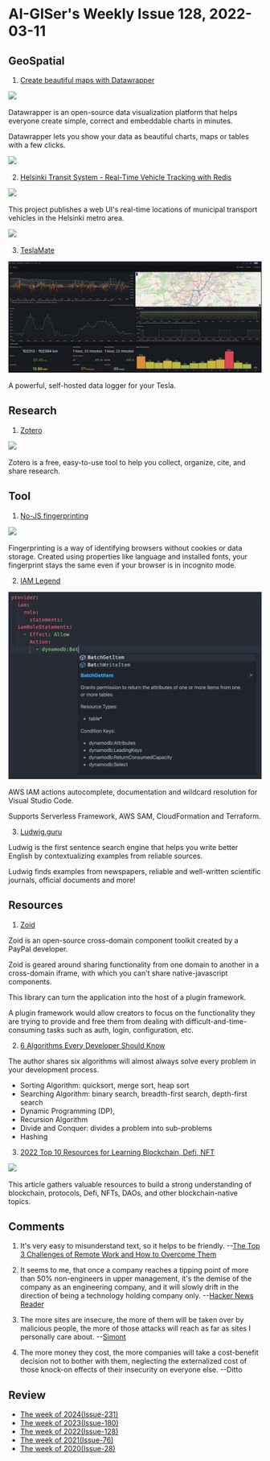 # AI-GISer's Weekly Issue 128, 2022-03-11

## GeoSpatial

1. [Create beautiful maps with Datawrapper](https://www.datawrapper.de/maps)

![](https://d33v4339jhl8k0.cloudfront.net/docs/assets/588089eddd8c8e484b24e90a/images/6151bb9c0754e74465f14020/file-WBQrrztctF.gif)

Datawrapper is an open-source data visualization platform that helps everyone create simple, correct and embeddable charts in minutes.

Datawrapper lets you show your data as beautiful charts, maps or tables with a few clicks.

![](https://camo.githubusercontent.com/b7614f61c17fc64ede5394ed785cb01f0628104d47b6109ba4f73c03da76d1d9/68747470733a2f2f63646e2e6265656b6b612e636f6d2f626c6f67696d672f61737365742f3230323230322f6267323032323032303631312e77656270)

2. [Helsinki Transit System - Real-Time Vehicle Tracking with Redis](https://launchpad.redis.com/?id=project%3Aexpert-garbanzo)

![](https://raw.githubusercontent.com/redis-developer/expert-garbanzo/master/docs/Single.png)

This project publishes a web UI's real-time locations of municipal transport vehicles in the Helsinki metro area.

![](https://raw.githubusercontent.com/redis-developer/expert-garbanzo/master/docs/arch.jpg)

3. [TeslaMate](https://github.com/adriankumpf/teslamate)

![](https://github.com/adriankumpf/teslamate/raw/master/website/static/screenshots/drive.png)

A powerful, self-hosted data logger for your Tesla.

## Research

1. [Zotero](https://www.zotero.org/)

![](https://www.zotero.org/static/images/home/screenshot-1.4.png)

Zotero is a free, easy-to-use tool to help you collect, organize, cite, and share research.

## Tool

1. [No-JS fingerprinting](https://noscriptfingerprint.com/)

![](https://camo.githubusercontent.com/bb3ef25860ea27b7327cd4e0764dac344563ca06e1356c70cc2d6fb43f67aee1/68747470733a2f2f63646e2e6265656b6b612e636f6d2f626c6f67696d672f61737365742f3230323230322f6267323032323032303730322e77656270)

Fingerprinting is a way of identifying browsers without cookies or data storage. Created using properties like language and installed fonts, your fingerprint stays the same even if your browser is in incognito mode.

2. [IAM Legend](https://marketplace.visualstudio.com/items?itemName=SebastianBille.iam-legend&ssr=false#overview)

![](https://raw.githubusercontent.com/TastefulElk/iam-legend/master/images/action_suggest.png)

AWS IAM actions autocomplete, documentation and wildcard resolution for Visual Studio Code.

Supports Serverless Framework, AWS SAM, CloudFormation and Terraform.

3. [Ludwig.guru](https://ludwig.guru/)

Ludwig is the first sentence search engine that helps you write better English by contextualizing examples from reliable sources.

Ludwig finds examples from newspapers, reliable and well-written scientific journals, official documents and more!

## Resources

1. [Zoid](https://github.com/krakenjs/zoid)

Zoid is an open-source cross-domain component toolkit created by a PayPal developer.

Zoid is geared around sharing functionality from one domain to another in a cross-domain iframe, with which you can't share native-javascript components.

This library can turn the application into the host of a plugin framework.

A plugin framework would allow creators to focus on the functionality they are trying to provide and free them from dealing with difficult-and-time-consuming tasks such as auth, login, configuration, etc.

2. [6 Algorithms Every Developer Should Know](https://medium.com/dare-to-be-better/6-algorithms-every-developer-should-know-f78b609c7e7c)

The author shares six algorithms will almost always solve every problem in your development process.

- Sorting Algorithm: quicksort, merge sort, heap sort
- Searching Algorithm: binary search, breadth-first search, depth-first search
- Dynamic Programming (DP),
- Recursion Algorithm
- Divide and Conquer: divides a problem into sub-problems
- Hashing

3. [2022 Top 10 Resources for Learning Blockchain, Defi, NFT](https://sunita-parbhu.medium.com/2022-top-10-resources-for-learning-blockchain-defi-nft-cc016e963aad)

![](https://miro.medium.com/max/700/1*2dev2nWrVQ22g_L_-dcYeQ.png)

This article gathers valuable resources to build a strong understanding of blockchain, protocols, Defi, NFTs, DAOs, and other blockchain-native topics.

## Comments

1. It's very easy to misunderstand text, so it helps to be friendly.
   --[The Top 3 Challenges of Remote Work and How to Overcome Them](https://typeshare.co/matthewweeks/posts/the-top-3-challenges-of-remote-work-and-how-to-overcome-them)

2. It seems to me, that once a company reaches a tipping point of more than 50% non-engineers in upper management, it's the demise of the company as an engineering company, and it will slowly drift in the direction of being a technology holding company only.
   --[Hacker News Reader](https://news.ycombinator.com/item?id=29905415)

3. The more sites are insecure, the more of them will be taken over by malicious people, the more of those attacks will reach as far as sites I personally care about.
   --[Simont](https://andrewducker.dreamwidth.org/4085856.html?thread=28352864#cmt28352864)

4. The more money they cost, the more companies will take a cost-benefit decision not to bother with them, neglecting the externalized cost of those knock-on effects of their insecurity on everyone else.
   --Ditto

## Review

- [The week of 2024(Issue-231)](../2024/issue-231.md)
- [The week of 2023(Issue-180)](../2023/issue-180.md)
- [The week of 2022(Issue-128)](../2022/issue-128.md)
- [The week of 2021(Issue-76)](../2021/issue-76.md)
- [The week of 2020(Issue-28)](../2020/issue-28.md)
